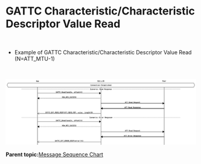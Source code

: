 # GATTC Characteristic/Characteristic Descriptor Value Read

<br />

-   Example of GATTC Characteristic/Characteristic Descriptor Value Read \(N=ATT\_MTU-1\)

<br />

![](GUID-4BA2A3FE-5578-47CA-9FA2-DCD0178BBD2B-low.png)

**Parent topic:**[Message Sequence Chart](GUID-F222E22D-493E-4F16-8480-6F7AAD168EB9.md)

